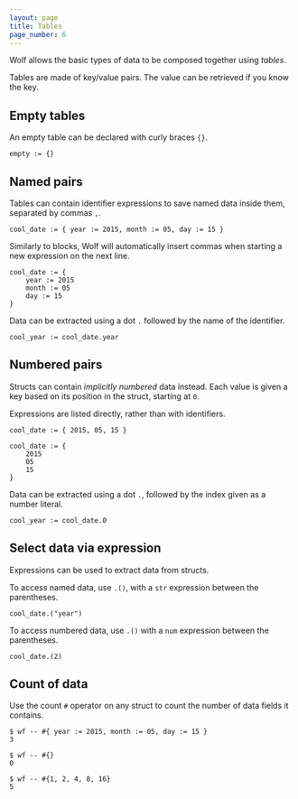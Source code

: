 ```yaml
---
layout: page
title: Tables
page_number: 6
---
```


Wolf allows the basic types of data to be composed together using *tables*.

Tables are made of key/value pairs. The value can be retrieved if you know the
key.

## Empty tables

An empty table can be declared with curly braces `{}`.

```
empty := {}
```

## Named pairs

Tables can contain identifier expressions to save named data inside them,
separated by commas `,`.

```
cool_date := { year := 2015, month := 05, day := 15 }
```

Similarly to blocks, Wolf will automatically insert commas when starting a new
expression on the next line.

```
cool_date := {
	year := 2015
	month := 05
	day := 15
}
```

Data can be extracted using a dot `.` followed by the name of the identifier.

```
cool_year := cool_date.year
```

## Numbered pairs

Structs can contain *implicitly numbered* data instead. Each value is given a
key based on its position in the struct, starting at `0`.

Expressions are listed directly, rather than with identifiers.

```
cool_date := { 2015, 05, 15 }

cool_date := {
	2015
	05
	15
}
```

Data can be extracted using a dot `.`, followed by the index given as a number
literal.

```
cool_year := cool_date.0
```

## 

## Select data via expression

Expressions can be used to extract data from structs.

To access named data, use `.()`, with a `str` expression between the
parentheses.

```
cool_date.("year")
```

To access numbered data, use `.()` with a `num`
expression between the parentheses.

```
cool_date.(2)
```

## Count of data

Use the count `#` operator on any struct to count the number of data fields it
contains.

```
$ wf -- #{ year := 2015, month := 05, day := 15 }
3

$ wf -- #{}
0

$ wf -- #{1, 2, 4, 8, 16}
5
```